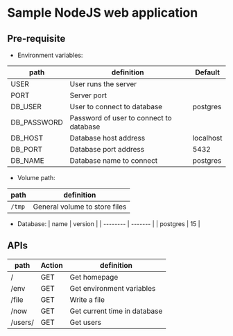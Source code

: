 # Sample NodeJS web application

## Pre-requisite
- Environment variables:

| path        | definition                              | Default   |
| ----------- | --------------------------------------- | --------- |
| USER        | User runs the server                    |           |
| PORT        | Server port                             |           |
| DB_USER     | User to connect to database             | postgres  |
| DB_PASSWORD | Password of user to connect to database |           |
| DB_HOST     | Database host address                   | localhost |
| DB_PORT     | Database port address                   | 5432      |
| DB_NAME     | Database name to connect                | postgres  |

- Volume path:

| path   | definition                    |
| ------ | ----------------------------- |
| `/tmp` | General volume to store files |

- Database:
| name     | version |
| -------- | ------- |
| postgres | 15      |

## APIs
| path    | Action | definition                   |
| ------- | ------ | ---------------------------- |
| /       | GET    | Get homepage                 |
| /env    | GET    | Get environment variables    |
| /file   | GET    | Write a file                 |
| /now    | GET    | Get current time in database |
| /users/ | GET    | Get users                    |